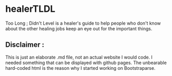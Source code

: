# healerTLDL
Too Long ; Didn't Level is a healer's guide to help people who don't know about the other healing jobs keep an eye out for the important things.

## Disclaimer :
This is just an elaborate .md file, not an actual website I would code. I needed something that can be displayed with github pages.
The unbearable hard-coded html is the reason why I started working on Bootstraparse.
